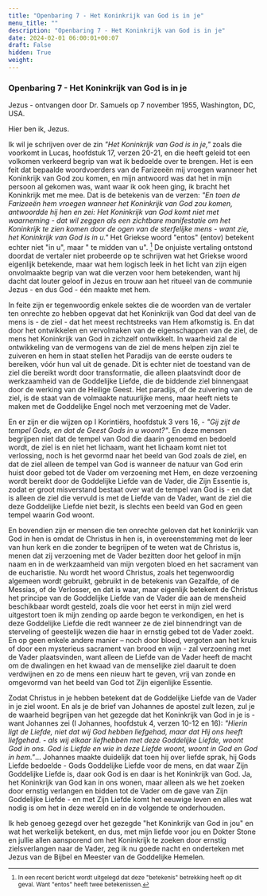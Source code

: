 ```yaml
---
title: "Openbaring 7 - Het Koninkrijk van God is in je"
menu_title: ""
description: "Openbaring 7 - Het Koninkrijk van God is in je"
date: 2024-02-01 06:00:01+00:07
draft: False
hidden: True
weight:
---
```

### Openbaring 7 - Het Koninkrijk van God is in je

Jezus - ontvangen door Dr. Samuels op 7 november 1955, Washington, DC, USA.

Hier ben ik, Jezus.

Ik wil je schrijven over de zin *"Het Koninkrijk van God is in je,"* zoals die voorkomt in Lucas, hoofdstuk 17, verzen 20-21, en die heeft geleid tot een volkomen verkeerd begrip van wat ik bedoelde over te brengen. Het is een feit dat bepaalde woordvoerders van de Farizeeën mij vroegen wanneer het Koninkrijk van God zou komen, en mijn antwoord was dat het in mijn persoon al gekomen was, want waar ik ook heen ging, ik bracht het Koninkrijk met me mee. Dat is de betekenis van de verzen: *"En toen de Farizeeën hem vroegen wanneer het Koninkrijk van God zou komen, antwoordde hij hen en zei: Het Koninkrijk van God komt niet met waarneming - dat wil zeggen als een zichtbare manifestatie om het Koninkrijk te zien komen door de ogen van de sterfelijke mens - want zie, het Koninkrijk van God is in u."* Het Griekse woord "entos" (entov) betekent echter niet "in u", maar " te midden van u". [^1] De onjuiste vertaling ontstond doordat de vertaler niet probeerde op te schrijven wat het Griekse woord eigenlijk betekende, maar wat hem logisch leek in het licht van zijn eigen onvolmaakte begrip van wat die verzen voor hem betekenden, want hij dacht dat louter geloof in Jezus en trouw aan het ritueel van de communie Jezus - en dus God - één maakte met hem.

In feite zijn er tegenwoordig enkele sektes die de woorden van de vertaler ten onrechte zo hebben opgevat dat het Koninkrijk van God dat deel van de mens is - de ziel - dat het meest rechtstreeks van Hem afkomstig is. En dat door het ontwikkelen en vervolmaken van de eigenschappen van de ziel, de mens het Koninkrijk van God in zichzelf ontwikkelt. In waarheid zal de ontwikkeling van de vermogens van de ziel de mens helpen zijn ziel te zuiveren en hem in staat stellen het Paradijs van de eerste ouders te bereiken, vóór hun val uit de genade. Dit is echter niet de toestand van de ziel die bereikt wordt door transformatie, die alleen plaatsvindt door de werkzaamheid van de Goddelijke Liefde, die de biddende ziel binnengaat door de werking van de Heilige Geest. Het paradijs, of de zuivering van de ziel, is de staat van de volmaakte natuurlijke mens, maar heeft niets te maken met de Goddelijke Engel noch met verzoening met de Vader.

En er zijn er die wijzen op I Korintiërs, hoofdstuk 3 vers 16, - *"Gij zijt de tempel Gods, en dat de Geest Gods in u woont?"*. En deze mensen begrijpen niet dat de tempel van God die daarin genoemd en bedoeld wordt, de ziel is en niet het lichaam, want het lichaam komt niet tot verlossing, noch is het gevormd naar het beeld van God zoals de ziel, en dat de ziel alleen de tempel van God is wanneer de natuur van God erin huist door gebed tot de Vader om verzoening met Hem, en deze verzoening wordt bereikt door de Goddelijke Liefde van de Vader, die Zijn Essentie is, zodat er groot misverstand bestaat over wat de tempel van God is - en dat is alleen de ziel die vervuld is met de Liefde van de Vader, want de ziel die deze Goddelijke Liefde niet bezit, is slechts een beeld van God en geen tempel waarin God woont.

En bovendien zijn er mensen die ten onrechte geloven dat het koninkrijk van God in hen is omdat de Christus in hen is, in overeenstemming met de leer van hun kerk en die zonder te begrijpen of te weten wat de Christus is, menen dat zij verzoening met de Vader bezitten door het geloof in mijn naam en in de werkzaamheid van mijn vergoten bloed en het sacrament van de eucharistie. Nu wordt het woord Christus, zoals het tegenwoordig algemeen wordt gebruikt, gebruikt in de betekenis van Gezalfde, of de Messias, of de Verlosser, en dat is waar, maar eigenlijk betekent de Christus het principe van de Goddelijke Liefde van de Vader die aan de mensheid beschikbaar wordt gesteld, zoals die voor het eerst in mijn ziel werd uitgestort toen ik mijn zending op aarde begon te verkondigen, en het is deze Goddelijke Liefde die redt wanneer ze de ziel binnendringt van de sterveling of geestelijk wezen die haar in ernstig gebed tot de Vader zoekt. En op geen enkele andere manier – noch door bloed, vergoten aan het kruis of door een mysterieus sacrament van brood en wijn - zal verzoening met de Vader plaatsvinden, want alleen de Liefde van de Vader heeft de macht om de dwalingen en het kwaad van de menselijke ziel daaruit te doen verdwijnen en zo de mens een nieuw hart te geven, vrij van zonde en omgevormd van het beeld van God tot Zijn eigenlijke Essentie.

Zodat Christus in je hebben betekent dat de Goddelijke Liefde van de Vader in je ziel woont. En als je de brief van Johannes de apostel zult lezen, zul je de waarheid begrijpen van het gezegde dat het Koninkrijk van God in je is - want Johannes zei (I Johannes, hoofdstuk 4, verzen 10-12 en 16): *"Hierin ligt de Liefde, niet dat wij God hebben liefgehad, maar dat Hij ons heeft liefgehad. - als wij elkaar liefhebben met deze Goddelijke Liefde, woont God in ons. God is Liefde en wie in deze Liefde woont, woont in God en God in hem."*... Johannes maakte duidelijk dat toen hij over liefde sprak, hij Gods Liefde bedoelde - Gods Goddelijke Liefde voor de mens, en dat waar Zijn Goddelijke Liefde is, daar ook God is en daar is het Koninkrijk van God. Ja, het Koninkrijk van God kan in ons wonen, maar alleen als we het zoeken door ernstig verlangen en bidden tot de Vader om de gave van Zijn Goddelijke Liefde - en met Zijn Liefde komt het eeuwige leven en alles wat nodig is om het in deze wereld en in de volgende te onderhouden.

Ik heb genoeg gezegd over het gezegde "het Koninkrijk van God in jou" en wat het werkelijk betekent, en dus, met mijn liefde voor jou en Dokter Stone en jullie allen aansporend om het Koninkrijk te zoeken door ernstig zielsverlangen naar de Vader, zeg ik nu goede nacht en onderteken met Jezus van de Bijbel en Meester van de Goddelijke Hemelen.
<small>

[^1]: In een recent bericht wordt uitgelegd dat deze "betekenis" betrekking heeft op dit geval. Want "entos" heeft twee betekenissen.
